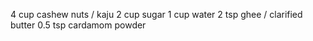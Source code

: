 4 cup cashew nuts / kaju
2 cup sugar
1 cup water
2 tsp ghee / clarified butter
0.5 tsp cardamom powder
